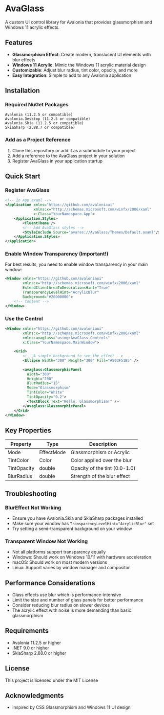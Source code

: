 ﻿# AvaGlass

A custom UI control library for Avalonia that provides glassmorphism and Windows 11 acrylic effects.

## Features

- **Glassmorphism Effect**: Create modern, translucent UI elements with blur effects
- **Windows 11 Acrylic**: Mimic the Windows 11 acrylic material design
- **Customizable**: Adjust blur radius, tint color, opacity, and more
- **Easy Integration**: Simple to add to any Avalonia application

## Installation

### Required NuGet Packages

```
Avalonia (11.2.5 or compatible)
Avalonia.Desktop (11.2.5 or compatible)
Avalonia.Skia (11.2.5 or compatible)
SkiaSharp (2.88.7 or compatible)
```

### Add as a Project Reference

1. Clone this repository or add it as a submodule to your project
2. Add a reference to the AvaGlass project in your solution
3. Register AvaGlass in your application startup

## Quick Start

### Register AvaGlass

```xml
<!-- In App.axaml -->
<Application xmlns="https://github.com/avaloniaui"
             xmlns:x="http://schemas.microsoft.com/winfx/2006/xaml"
             x:Class="YourNamespace.App">
    <Application.Styles>
        <FluentTheme />
        <!-- Add AvaGlass styles -->
        <StyleInclude Source="avares://AvaGlass/Themes/Default.axaml"/>
    </Application.Styles>
</Application>
```

### Enable Window Transparency (Important!)

For best results, you need to enable window transparency in your main window:

```xml
<Window xmlns="https://github.com/avaloniaui"
        xmlns:x="http://schemas.microsoft.com/winfx/2006/xaml"
        ExtendClientAreaToDecorationsHint="True"
        TransparencyLevelHint="AcrylicBlur"
        Background="#20000000">
    <!-- Content -->
</Window>
```

### Use the Control

```xml
<Window xmlns="https://github.com/avaloniaui"
        xmlns:x="http://schemas.microsoft.com/winfx/2006/xaml"
        xmlns:avaglass="using:AvaGlass.Controls"
        x:Class="YourNamespace.MainWindow">
    
    <Grid>
        <!-- A simple background to see the effect -->
        <Ellipse Width="300" Height="300" Fill="#503F51B5" />
        
        <avaglass:GlassmorphicPanel
          Width="300"
          Height="200"
          BlurRadius="15"
          Mode="Glassmorphism"
          TintColor="White"
          TintOpacity="0.2">
          <TextBlock Text="Hello, Glassmorphism!" />
        </avaglass:GlassmorphicPanel>
    </Grid>
</Window>
```

## Key Properties

| Property | Type | Description |
|----------|------|-------------|
| Mode | EffectMode | Glassmorphism or Acrylic |
| TintColor | Color | Color applied over the blur |
| TintOpacity | double | Opacity of the tint (0.0-1.0) |
| BlurRadius | double | Strength of the blur effect |

## Troubleshooting

### BlurEffect Not Working
- Ensure you have Avalonia.Skia and SkiaSharp packages installed
- Make sure your window has `TransparencyLevelHint="AcrylicBlur"` set
- Try setting a semi-transparent background on your window

### Transparent Window Not Working
- Not all platforms support transparency equally
- Windows: Should work on Windows 10/11 with hardware acceleration
- macOS: Should work on most modern versions
- Linux: Support varies by window manager and compositor

## Performance Considerations

- Glass effects use blur which is performance-intensive
- Limit the size and number of glass panels for better performance
- Consider reducing blur radius on slower devices
- The acrylic effect with noise is more demanding than basic glassmorphism

## Requirements

- Avalonia 11.2.5 or higher
- .NET 9.0 or higher
- SkiaSharp 2.88.0 or higher

## License

This project is licensed under the MIT License 

## Acknowledgments

- Inspired by CSS Glassmorphism and Windows 11 UI design
